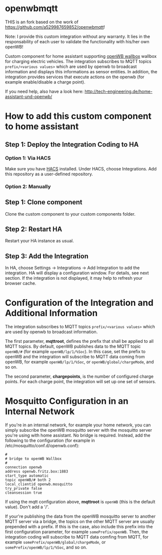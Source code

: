 # openwbmqtt

THIS is an fork based on the work of https://github.com/a529987659852/openwbmqtt! 

Note: I provide this custom integration without any warranty. It lies in the responsability of each user to validate the functionality with his/her own openWB!

Custom component for home assistant supporting [openWB wallbox](https://openwb.de/main/) wallbox for charging electric vehicles. The integration subscribes to MQTT topics `prefix/<various values>` which are used by openwb to broadcast information and displays this informations as sensor entities.
In addition, the integration provides services that execute actions on the openwb (for example enable/disable a charge point).

If you need help, also have a look here: http://tech-engineering.de/home-assistant-und-openwb/

# How to add this custom component to home assistant

## Step 1: Deploy the Integration Coding to HA
### Option 1: Via HACS
Make sure you have [HACS](https://github.com/hacs/integration) installed. Under HACS, choose Integrations. Add this repository as a user-defined repository.

### Option 2: Manually
## Step 1: Clone component
Clone the custom component to your custom components folder.

## Step 2: Restart HA
Restart your HA instance as usual.

## Step 3: Add the Integration
In HA, choose Settings -> Integrations -> Add Integration to add the integration. HA will display a configuration window. For details, see next section. If the integration is not displayed, it may help to refresh your browser cache.

# Configuration of the Integration and Additional Information
The integration subscribes to MQTT topics `prefix/<various values>` which are used by openwb to broadcast information.

The first parameter, **mqttroot**, defines the prefix that shall be applied to all MQTT topics. By default, openWB publishes data to the MQTT topic `openWB/#` (for example `openWB/lp/1/%Soc`). In this case, set the prefix to openWB and the integration will subscribe to MQTT data coming from openWB, for example `openWB/lp/1/%Soc`, or `openWB/global/chargeMode`, and so on.
  
The second parameter, **chargepoints**, is the number of configured charge points. For each charge point, the integration will set up one set of sensors.

# Mosquitto Configuration in an Internal Network

If you're in an internal network, for example your home network, you can simply subscribe the openWB mosquitto server with the mosquitto server you're using with home assistant. No bridge is required. Instead, add the following to the configuration (for example in /etc/mosquitto/conf.d/openwb.conf):

```
#
# bridge to openWB Wallbox
#
connection openwb
address openwb.fritz.box:1883
start_type automatic
topic openWB/# both 2
local_clientid openwb.mosquitto
try_private false
cleansession true
```
If using the mqtt configuration above, **mqttroot** is `openWB` (this is the default value). Don't add a '/'.

If your're publishing the data from the openWB mosquitto server to another MQTT server via a bridge, the topics on the other MQTT server are usually prepended with a prefix. If this is the case, also include this prefix into the first configuration parameter, for example `somePrefix/openWB`. Then, the integration coding will subscribe to MQTT data comfing from MQTT, for example `somePrefix/openWB/global/chargeMode`, or `somePrefix/openWB/lp/1/%Soc`, and so on.

